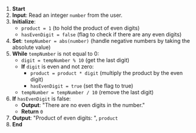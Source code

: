 1. **Start**
2. **Input**: Read an integer `number` from the user.
3. **Initialize**:
   - `product = 1` (to hold the product of even digits)
   - `hasEvenDigit = false` (flag to check if there are any even digits)
4. **Set**: `tempNumber = abs(number)` (handle negative numbers by taking the absolute value)
5. **While** `tempNumber` is not equal to 0:
   - `digit = tempNumber % 10` (get the last digit)
   - **If** `digit` is even and not zero:
     - `product = product * digit` (multiply the product by the even digit)
     - `hasEvenDigit = true` (set the flag to true)
   - `tempNumber = tempNumber / 10` (remove the last digit)
6. **If** `hasEvenDigit` is false:
   - **Output**: "There are no even digits in the number."
   - **Return** `0`
7. **Output**: "Product of even digits: ", `product`
8. **End**
